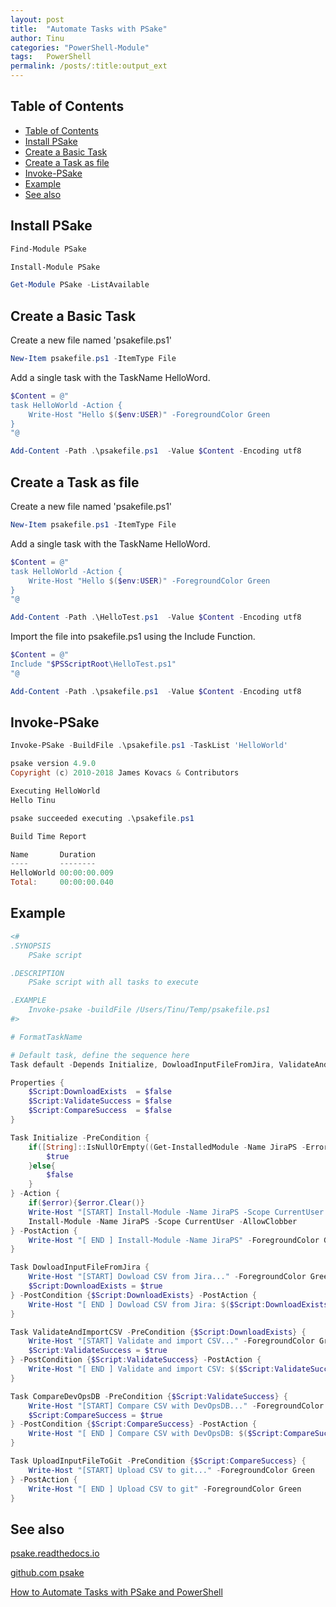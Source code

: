 ```yaml
---
layout: post
title:  "Automate Tasks with PSake"
author: Tinu
categories: "PowerShell-Module"
tags:   PowerShell
permalink: /posts/:title:output_ext
---
```

## Table of Contents

- [Table of Contents](#table-of-contents)
- [Install PSake](#install-psake)
- [Create a Basic Task](#create-a-basic-task)
- [Create a Task as file](#create-a-task-as-file)
- [Invoke-PSake](#invoke-psake)
- [Example](#example)
- [See also](#see-also)

## Install PSake

````powershell
Find-Module PSake

Install-Module PSake

Get-Module PSake -ListAvailable
````

## Create a Basic Task

Create a new file named 'psakefile.ps1'

````powershell
New-Item psakefile.ps1 -ItemType File
````

Add a single task with the TaskName HelloWord.

````powershell
$Content = @"
task HelloWorld -Action {
    Write-Host "Hello $($env:USER)" -ForegroundColor Green
}
"@

Add-Content -Path .\psakefile.ps1  -Value $Content -Encoding utf8
````

## Create a Task as file

Create a new file named 'psakefile.ps1'

````powershell
New-Item psakefile.ps1 -ItemType File
````

Add a single task with the TaskName HelloWord.

````powershell
$Content = @"
task HelloWorld -Action {
    Write-Host "Hello $($env:USER)" -ForegroundColor Green
}
"@

Add-Content -Path .\HelloTest.ps1  -Value $Content -Encoding utf8
````

Import the file into psakefile.ps1 using the Include Function.

````powershell
$Content = @"
Include "$PSScriptRoot\HelloTest.ps1"
"@

Add-Content -Path .\psakefile.ps1  -Value $Content -Encoding utf8
````

## Invoke-PSake

````powershell
Invoke-PSake -BuildFile .\psakefile.ps1 -TaskList 'HelloWorld'

psake version 4.9.0
Copyright (c) 2010-2018 James Kovacs & Contributors

Executing HelloWorld
Hello Tinu

psake succeeded executing .\psakefile.ps1

Build Time Report

Name       Duration
----       --------
HelloWorld 00:00:00.009
Total:     00:00:00.040
````

## Example

````powershell
<#
.SYNOPSIS
    PSake script

.DESCRIPTION
    PSake script with all tasks to execute

.EXAMPLE
    Invoke-psake -buildFile /Users/Tinu/Temp/psakefile.ps1
#>

# FormatTaskName

# Default task, define the sequence here
Task default -Depends Initialize, DowloadInputFileFromJira, ValidateAndImportCSV, CompareDevOpsDB, UploadInputFileToGit

Properties {
    $Script:DownloadExists  = $false
    $Script:ValidateSuccess = $false
    $Script:CompareSuccess  = $false
}

Task Initialize -PreCondition {
    if([String]::IsNullOrEmpty((Get-InstalledModule -Name JiraPS -ErrorAction SilentlyContinue))){
        $true
    }else{
        $false
    }
} -Action {
    if($error){$error.Clear()}
    Write-Host "[START] Install-Module -Name JiraPS -Scope CurrentUser -AllowClobber..." -ForegroundColor Green
    Install-Module -Name JiraPS -Scope CurrentUser -AllowClobber
} -PostAction {
    Write-Host "[ END ] Install-Module -Name JiraPS" -ForegroundColor Green
}

Task DowloadInputFileFromJira {
    Write-Host "[START] Dowload CSV from Jira..." -ForegroundColor Green
    $Script:DownloadExists = $true
} -PostCondition {$Script:DownloadExists} -PostAction {
    Write-Host "[ END ] Dowload CSV from Jira: $($Script:DownloadExists)" -ForegroundColor Green
}

Task ValidateAndImportCSV -PreCondition {$Script:DownloadExists} {
    Write-Host "[START] Validate and import CSV..." -ForegroundColor Green
    $Script:ValidateSuccess = $true
} -PostCondition {$Script:ValidateSuccess} -PostAction {
    Write-Host "[ END ] Validate and import CSV: $($Script:ValidateSuccess)" -ForegroundColor Green
}

Task CompareDevOpsDB -PreCondition {$Script:ValidateSuccess} {
    Write-Host "[START] Compare CSV with DevOpsDB..." -ForegroundColor Green
    $Script:CompareSuccess = $true
} -PostCondition {$Script:CompareSuccess} -PostAction {
    Write-Host "[ END ] Compare CSV with DevOpsDB: $($Script:CompareSuccess)" -ForegroundColor Green
}

Task UploadInputFileToGit -PreCondition {$Script:CompareSuccess} {
    Write-Host "[START] Upload CSV to git..." -ForegroundColor Green
} -PostAction {
    Write-Host "[ END ] Upload CSV to git" -ForegroundColor Green
}
````

## See also

[psake.readthedocs.io](https://psake.readthedocs.io/en/latest/)

[github.com psake](https://github.com/psake/)

[How to Automate Tasks with PSake and PowerShell](https://adamtheautomator.com/powershell-psake/)
